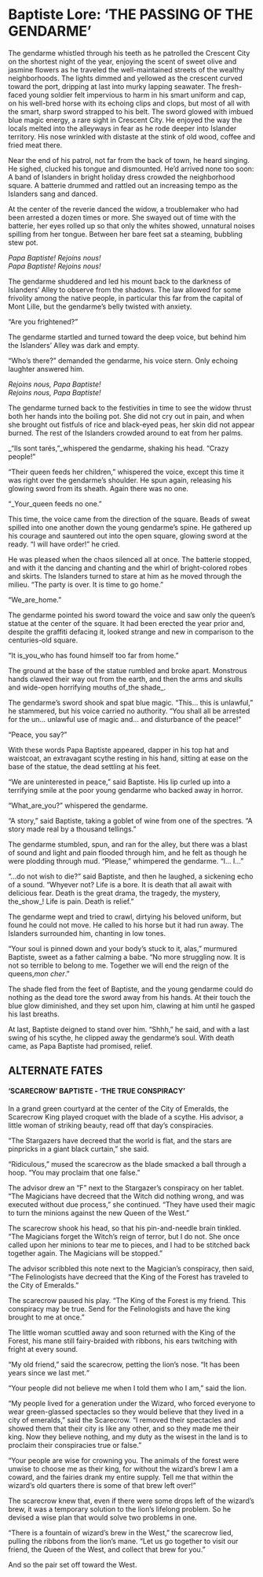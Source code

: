 # Baptiste Lore: ‘THE PASSING OF THE GENDARME’

The gendarme whistled through his teeth as he patrolled the Crescent City on the shortest night of the year, enjoying the scent of sweet olive and jasmine flowers as he traveled the well-maintained streets of the wealthy neighborhoods. The lights dimmed and yellowed as the crescent curved toward the port, dripping at last into murky lapping seawater. The fresh-faced young soldier felt impervious to harm in his smart uniform and cap, on his well-bred horse with its echoing clips and clops, but most of all with the smart, sharp sword strapped to his belt. The sword glowed with imbued blue magic energy, a rare sight in Crescent City. He enjoyed the way the locals melted into the alleyways in fear as he rode deeper into Islander territory. His nose wrinkled with distaste at the stink of old wood, coffee and fried meat there.

Near the end of his patrol, not far from the back of town, he heard singing. He sighed, clucked his tongue and dismounted. He’d arrived none too soon: A band of Islanders in bright holiday dress crowded the neighborhood square. A batterie drummed and rattled out an increasing tempo as the Islanders sang and danced.

At the center of the reverie danced the widow, a troublemaker who had been arrested a dozen times or more. She swayed out of time with the batterie, her eyes rolled up so that only the whites showed, unnatural noises spilling from her tongue. Between her bare feet sat a steaming, bubbling stew pot.

_Papa Baptiste! Rejoins nous!_  
_Papa Baptiste! Rejoins nous!_

The gendarme shuddered and led his mount back to the darkness of Islanders’ Alley to observe from the shadows. The law allowed for some frivolity among the native people, in particular this far from the capital of Mont Lille, but the gendarme’s belly twisted with anxiety.

“Are you frightened?”

The gendarme startled and turned toward the deep voice, but behind him the Islanders’ Alley was dark and empty.

“Who’s there?” demanded the gendarme, his voice stern. Only echoing laughter answered him.

_Rejoins nous, Papa Baptiste!_  
_Rejoins nous, Papa Baptiste!_

The gendarme turned back to the festivities in time to see the widow thrust both her hands into the boiling pot. She did not cry out in pain, and when she brought out fistfuls of rice and black-eyed peas, her skin did not appear burned. The rest of the Islanders crowded around to eat from her palms.

\_“Ils sont tarés,”\_whispered the gendarme, shaking his head. “Crazy people!”

“Their queen feeds her children,” whispered the voice, except this time it was right over the gendarme’s shoulder. He spun again, releasing his glowing sword from its sheath. Again there was no one.

“\_Your\_queen feeds no one.”

This time, the voice came from the direction of the square. Beads of sweat spilled into one another down the young gendarme’s spine. He gathered up his courage and sauntered out into the open square, glowing sword at the ready. “I will have order!” he cried.

He was pleased when the chaos silenced all at once. The batterie stopped, and with it the dancing and chanting and the whirl of bright-colored robes and skirts. The Islanders turned to stare at him as he moved through the milieu. “The party is over. It is time to go home.”

“We\_are\_home.”

The gendarme pointed his sword toward the voice and saw only the queen’s statue at the center of the square. It had been erected the year prior and, despite the graffiti defacing it, looked strange and new in comparison to the centuries-old square.

“It is\_you\_who has found himself too far from home.”

The ground at the base of the statue rumbled and broke apart. Monstrous hands clawed their way out from the earth, and then the arms and skulls and wide-open horrifying mouths of_the shade_.

The gendarme’s sword shook and spat blue magic. “This… this is unlawful,” he stammered, but his voice carried no authority. “You shall all be arrested for the un… unlawful use of magic and… and disturbance of the peace!”

“Peace, you say?”

With these words Papa Baptiste appeared, dapper in his top hat and waistcoat, an extravagant scythe resting in his hand, sitting at ease on the base of the statue, the dead settling at his feet.

“We are uninterested in peace,” said Baptiste. His lip curled up into a terrifying smile at the poor young gendarme who backed away in horror.

“What\_are\_you?” whispered the gendarme.

“A story,” said Baptiste, taking a goblet of wine from one of the spectres. “A story made real by a thousand tellings.”

The gendarme stumbled, spun, and ran for the alley, but there was a blast of sound and light and pain flooded through him, and he felt as though he were plodding through mud. “Please,” whimpered the gendarme. “I… I…”

“…do not wish to die?” said Baptiste, and then he laughed, a sickening echo of a sound. “Whyever not? Life is a bore. It is death that all await with delicious fear. Death is the great drama, the tragedy, the mystery, the_show_! Life is pain. Death is relief.”

The gendarme wept and tried to crawl, dirtying his beloved uniform, but found he could not move. He called to his horse but it had run away. The Islanders surrounded him, chanting in low tones.

“Your soul is pinned down and your body’s stuck to it, alas,” murmured Baptiste, sweet as a father calming a babe. “No more struggling now. It is not so terrible to belong to me. Together we will end the reign of the queens,_mon cher_.”

The shade fled from the feet of Baptiste, and the young gendarme could do nothing as the dead tore the sword away from his hands. At their touch the blue glow diminished, and they set upon him, clawing at him until he gasped his last breaths.

At last, Baptiste deigned to stand over him. “Shhh,” he said, and with a last swing of his scythe, he clipped away the gendarme’s soul. With death came, as Papa Baptiste had promised, relief.

## ALTERNATE FATES

#### ‘SCARECROW’ BAPTISTE - ‘THE TRUE CONSPIRACY’

In a grand green courtyard at the center of the City of Emeralds, the Scarecrow King played croquet with the blade of a scythe. His advisor, a little woman of striking beauty, read off that day’s conspiracies.

“The Stargazers have decreed that the world is flat, and the stars are pinpricks in a giant black curtain,” she said.

“Ridiculous,” mused the scarecrow as the blade smacked a ball through a hoop. “You may proclaim that one false.”

The advisor drew an “F” next to the Stargazer’s conspiracy on her tablet. “The Magicians have decreed that the Witch did nothing wrong, and was executed without due process,” she continued. “They have used their magic to turn the minions against the new Queen of the West.”

The scarecrow shook his head, so that his pin-and-needle brain tinkled. “The Magicians forget the Witch’s reign of terror, but I do not. She once called upon her minions to tear me to pieces, and I had to be stitched back together again. The Magicians will be stopped.”

The advisor scribbled this note next to the Magician’s conspiracy, then said, “The Felinologists have decreed that the King of the Forest has traveled to the City of Emeralds.”

The scarecrow paused his play. “The King of the Forest is my friend. This conspiracy may be true. Send for the Felinologists and have the king brought to me at once.”

The little woman scuttled away and soon returned with the King of the Forest, his mane still fairy-braided with ribbons, his ears twitching with fright at every sound.

“My old friend,” said the scarecrow, petting the lion’s nose. “It has been years since we last met.“

“Your people did not believe me when I told them who I am,” said the lion.

“My people lived for a generation under the Wizard, who forced everyone to wear green-glassed spectacles so they would believe that they lived in a city of emeralds,” said the Scarecrow. “I removed their spectacles and showed them that their city is like any other, and so they made me their king. Now they believe nothing, and my duty as the wisest in the land is to proclaim their conspiracies true or false.”

“Your people are wise for crowning you. The animals of the forest were unwise to choose me as their king, for without the wizard’s brew I am a coward, and the fairies drank my entire supply. Tell me that within the wizard’s old quarters there is some of that brew left over!”

The scarecrow knew that, even if there were some drops left of the wizard’s brew, it was a temporary solution to the lion’s lifelong problem. So he devised a wise plan that would solve two problems in one.

“There is a fountain of wizard’s brew in the West,” the scarecrow lied, pulling the ribbons from the lion’s mane. “Let us go together to visit our friend, the Queen of the West, and collect that brew for you.”

And so the pair set off toward the West.

